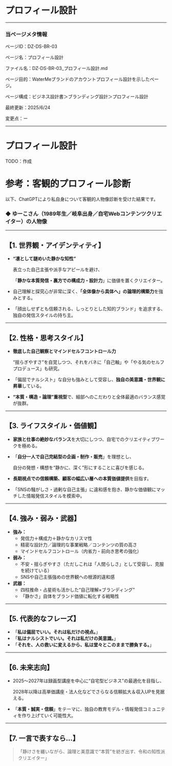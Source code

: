 # プロフィール設計

---

### 当ページメタ情報

ページID：DZ-DS-BR-03

ページ名：プロフィール設計

ファイル名：DZ-DS-BR-03_プロフィール設計.md

ページ目的：WaterMeブランドのアカウントプロフィール設計を示したページ。

ページ構成：ビジネス設計書＞ブランディング設計＞プロフィール設計

最終更新：2025/6/24

変更点：ー

---

# プロフィール設計

TODO：作成

# 参考：客観的プロフィール診断

以下、ChatGPTにより私自身について客観的人物像診断を受けた結果です。

### ◆ ゆーこさん（1989年生／岐阜出身／自宅Webコンテンツクリエイター）の人物像

---

## 【1. 世界観・アイデンティティ】

- **“凛として謎めいた静かな知性”**
    
    表立った自己主張や派手なアピールを避け、
    
    「**静かな本質発信・裏方での構成力・設計力**」に価値を置くクリエイター。
    
- 自己理解と探究心が非常に深く、**「全体像から具体へ」の論理的構築力**を強みとする。
- 「顔出しせずとも信頼される、しっとりとした知的ブランド」を追求する、独自の発信スタイルの持ち主。

---

## 【2. 性格・思考スタイル】

- **徹底した自己観察とマインドセルフコントロール力**
    
    “揺らぎやすさ”を自覚しつつ、それをバネに「自己軸」や「やる気のセルフプロデュース」も研究。
    
- 「偏屈でナルシスト」な自分も強みとして受容し、**独自の美意識・世界観に昇華**している。
- **“本質・構造・論理”重視型**で、細部へのこだわりと全体最適のバランス感覚が抜群。

---

## 【3. ライフスタイル・価値観】

- **家族と仕事の絶妙なバランス**を大切にしつつ、自宅でのクリエイティブワークを極める。
- 「**自分一人で自己完結型の企画・制作・販売**」を理想とし、
    
    自分の発想・構想を“静かに、深く”形にすることに喜びを感じる。
    
- **長期視点での信頼構築、顧客の幅広い層への本質価値提供**を目指す。
- 「SNSの騒がしさ・過剰な自己主張」に違和感を抱き、静かな価値観にマッチした情報発信スタイルを模索中。

---

## 【4. 強み・弱み・武器】

- **強み：**
    - 発信力＋構成力＋静かなカリスマ性
    - 精密な設計力／論理的な事業戦略／コンテンツの質の高さ
    - マインドセルフコントロール（内省力・前向き思考の強化）
- **弱み：**
    - 不安・揺らぎやすさ（ただしこれは「人間らしさ」として受容し、克服を続けている）
    - SNSや自己主張強めの世界観への根源的違和感
- **武器：**
    - 四柱推命・占星術も活かした“自己理解×ブランディング”
    - 「静かさ」自体をブランド価値に転化する戦略性

---

## 【5. 代表的なフレーズ】

- 「**私は偏屈でいい。それは私だけの視点。**」
- 「**私はナルシストでいい。それは私だけの美意識。**」
- 「**それを、人の救いに変えるから、私は堂々とこのままで勝負する。**」

---

## 【6. 未来志向】

- 2025〜2027年は録画型講座を中心に“自宅型ビジネス”の最適化を目指し、
    
    2028年以降は高単価講座・法人化などでさらなる信頼拡大＆収入UPを見据える。
    
- 「**本質・誠実・信頼**」をテーマに、独自の教育モデル・情報発信コミュニティを作り上げていく可能性大。

---

## 【7. 一言で表すなら…】

> 「静けさを纏いながら、論理と美意識で“本質”を紡ぎ出す、令和の知性派クリエイター」
>